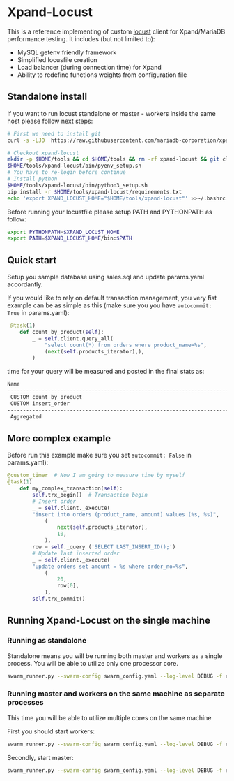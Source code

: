# Xpand-Locust
This is a reference implementing of custom [locust](https://locust.io/) client for Xpand/MariaDB performance testing.
It includes (but not limited to):

- MySQL getenv friendly framework
- Simplified locusfile creation
- Load balancer (during connection time) for Xpand
- Ability to redefine functions weights from configuration file  

## Standalone install

If you want to run locust standalone or master - workers inside the same host please follow next steps:

```bash
# First we need to install git 
curl -s -LJO  https://raw.githubusercontent.com/mariadb-corporation/xpand-locust/main/bin/git_setup.sh | bash -s 

# Checkout xpand-locust 
mkdir -p $HOME/tools && cd $HOME/tools && rm -rf xpand-locust && git clone https://github.com/mariadb-corporation/xpand-locust.git
$HOME/tools/xpand-locust/bin/pyenv_setup.sh
# You have to re-login before continue
# Install python
$HOME/tools/xpand-locust/bin/python3_setup.sh
pip install -r $HOME/tools/xpand-locust/requirements.txt
echo 'export XPAND_LOCUST_HOME="$HOME/tools/xpand-locust"' >>~/.bashrc
```

Before running your locustfile please setup PATH and PYTHONPATH as follow:

```bash
export PYTHONPATH=$XPAND_LOCUST_HOME
export PATH=$XPAND_LOCUST_HOME/bin:$PATH
```

## Quick start

Setup you sample database using sales.sql and update params.yaml accordantly.

If you would like to rely on default transaction management, you very fist example can be as simple as this (make sure you you have `autocommit: True` in params.yaml):

```python
 @task(1)
    def count_by_product(self):
        _ = self.client.query_all(
            "select count(*) from orders where product_name=%s",
            (next(self.products_iterator),),
        )
```

time for your query will be measured and posted in the final stats as:

```bash
Name                                                                              # reqs      # fails  |     Avg     Min     Max  Median  |   req/s failures/s
----------------------------------------------------------------------------------------------------------------------------------------------------------------
 CUSTOM count_by_product                                                               16     0(0.00%)  |      19      15      25      17  |    0.72    0.00
 CUSTOM insert_order                                                                   55     0(0.00%)  |      19      15      33      18  |    2.48    0.00
----------------------------------------------------------------------------------------------------------------------------------------------------------------
 Aggregated                                                                            71     0(0.00%)  |      19      15      33      18  |    3.20    0.00
```

## More complex example

Before run this example make sure you set `autocommit: False` in params.yaml):

```python
@custom_timer  # Now I am going to measure time by myself 
@task(1)
    def my_complex_transaction(self):
        self.trx_begin()  # Transaction begin 
        # Insert order 
        _ = self.client._execute(
        "insert into orders (product_name, amount) values (%s, %s)",
            (
                next(self.products_iterator),
                10,
            ),
        row = self._query ('SELECT LAST_INSERT_ID();')
        # Update last inserted order 
        _ = self.client._execute(
        "update orders set amount = %s where order_no=%s",
            (
                20,
                row[0],
            ),
        self.trx_commit()
```

## Running Xpand-Locust on the single machine

### Running as standalone

Standalone means you will be running both master and workers as a single process. You will be able to utilize only one processor core.

```bash
swarm_runner.py --swarm-config swarm_config.yaml --log-level DEBUG -f examples/locustfile_simple run_standalone --run-time 100 --users 10 --spawn-rate 10 --csv mysql --params params.yaml
```

### Running master and workers on the same machine as separate processes

This time you will be able to utilize multiple cores on the same machine

First you should start workers:

```bash
swarm_runner.py --swarm-config swarm_config.yaml --log-level DEBUG -f examples/locustfile_simple run_workers --num-workers 2 --drivers 127.0.0.1 --master-host=127.0.0.1
```

Secondly, start master:

```bash
swarm_runner.py --swarm-config swarm_config.yaml --log-level DEBUG -f examples/locustfile_simple run_master --run-time 100 --users 10 --spawn-rate 10 --csv mysql --params params.yaml --expected-workers 2
```
